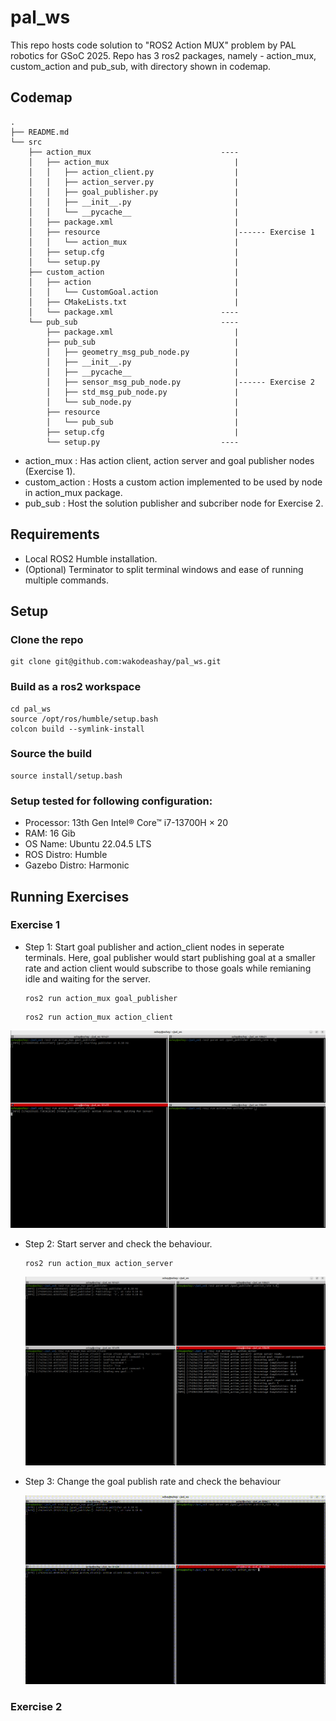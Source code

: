 # pal_ws
This repo hosts code solution to "ROS2 Action MUX" problem by PAL robotics for GSoC 2025. Repo has 3 ros2 packages, namely - action_mux, custom_action and pub_sub, with directory shown in codemap.

## Codemap
    .
    ├── README.md
    └── src
        ├── action_mux                             ----
        │   ├── action_mux                            |
        │   │   ├── action_client.py                  |
        │   │   ├── action_server.py                  |
        │   │   ├── goal_publisher.py                 |
        │   │   ├── __init__.py                       |
        │   │   └── __pycache__                       |
        │   ├── package.xml                           |
        │   ├── resource                              |------ Exercise 1
        │   │   └── action_mux                        |
        │   ├── setup.cfg                             |
        │   └── setup.py                              |
        ├── custom_action                             |
        │   ├── action                                |
        │   │   └── CustomGoal.action                 |
        │   ├── CMakeLists.txt                        |
        │   └── package.xml                        ----
        └── pub_sub                                ----
            ├── package.xml                           |
            ├── pub_sub                               |
            │   ├── geometry_msg_pub_node.py          |
            │   ├── __init__.py                       |
            │   ├── __pycache__                       |
            │   ├── sensor_msg_pub_node.py            |------ Exercise 2
            │   ├── std_msg_pub_node.py               |
            │   └── sub_node.py                       |
            ├── resource                              |
            │   └── pub_sub                           |
            ├── setup.cfg                             |
            └── setup.py                           ----
            
* action_mux : Has action client, action server and goal publisher nodes (Exercise 1).
* custom_action : Hosts a custom action implemented to be used by node in action_mux package.
* pub_sub : Host the solution publisher and subcriber node for Exercise 2.

## Requirements
* Local ROS2 Humble installation.
* (Optional) Terminator to split terminal windows and ease of running multiple commands.

## Setup
### Clone the repo
```
git clone git@github.com:wakodeashay/pal_ws.git
```
### Build as a ros2 workspace
```
cd pal_ws
source /opt/ros/humble/setup.bash
colcon build --symlink-install
```
### Source the build
```
source install/setup.bash
```

### Setup tested for following configuration:
* Processor: 13th Gen Intel® Core™ i7-13700H × 20
* RAM: 16 Gib
* OS Name: Ubuntu 22.04.5 LTS
* ROS Distro: Humble 
* Gazebo Distro: Harmonic 


## Running Exercises
### Exercise 1
* Step 1: Start goal publisher and action_client nodes in seperate terminals. Here, goal publisher would start publishing goal at a smaller rate and action client would subscribe to those goals while remianing idle and waiting for the server.
    ```
    ros2 run action_mux goal_publisher 
    ```

    ```
    ros2 run action_mux action_client 
    ```
![alt text](doc/ex1_step1.png)

* Step 2: Start server and check the behaviour.
    ```
    ros2 run action_mux action_server 
    ```
    ![alt text](doc/ex1_step2.png)   

* Step 3: Change the goal publish rate and check the behaviour

    ![alt text](doc/exercise1.gif)   


### Exercise 2
